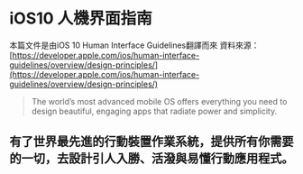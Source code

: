# iOS10 人機界面指南

本篇文件是由iOS 10 Human Interface Guidelines翻譯而來
資料來源：[https://developer.apple.com/ios/human-interface-guidelines/overview/design-principles/](https://developer.apple.com/ios/human-interface-guidelines/overview/design-principles/)

> The world’s most advanced mobile OS offers everything you need to design beautiful, engaging apps that radiate power and simplicity.

有了世界最先進的行動裝置作業系統，提供所有你需要的一切，去設計引人入勝、活潑與易懂行動應用程式。
---


